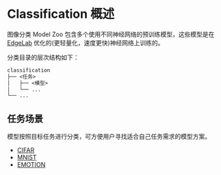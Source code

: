 # Classification 概述

图像分类 Model Zoo 包含多个使用不同神经网络的预训练模型，这些模型是在 [EdgeLab](https://github.com/Seeed-Studio/EdgeLab) 优化的(更轻量化，速度更快)神经网络上训练的。

分类目录的层次结构如下：

```txt
classification
├── <任务>
│   ├── <模型>
│   └── ...
└── ...

```

## 任务场景

模型按照目标任务进行分类，可方便用户寻找适合自己任务需求的模型方案。

- [CIFAR](./cifar/README.md)
- [MNIST](./mnist/README.md)
- [EMOTION](./emotion/README.md)

